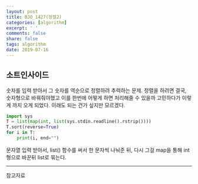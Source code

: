 ```yaml
---
layout: post
title: BJO_1427(정렬2)
categories: [algorithm]
excerpt: ' '
comments: false
share: false
tags: algorithm
date: 2019-07-16
---
```


## 소트인사이드

숫자를 입력 받아서 그 숫자를 역순으로 정렬하려 추력하는 문제.
정렬을 하려면 결국, 숫자형으로 바꿔줘야했고
이를 한번에 어떻게 하면 처리해줄 수 있을까 고민하다가
이렇게 까지 오게 되었다.
이래도 되는 건가 싶지만 모르겠다.

```python
import sys
T = list(map(int, list(sys.stdin.readline().rstrip())))
T.sort(reverse=True)
for i in T:
    print(i, end="")

```

문자열 입력 받아서, list() 함수를 써서 한 문자씩 나눠준 뒤, 다시 그걸 map을 통해 int형으로 바꾼뒤
list로 묶는다.

---

참고자료
